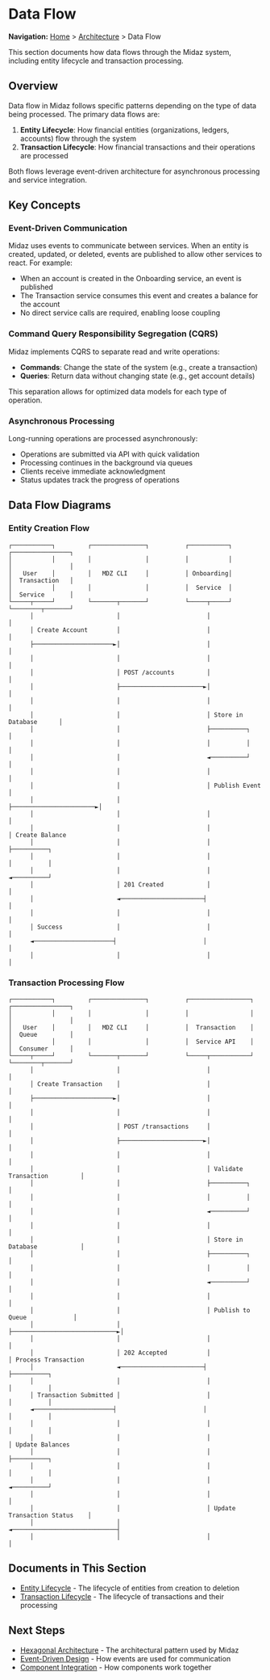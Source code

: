 # Data Flow

**Navigation:** [Home](../../../) > [Architecture](../) > Data Flow

This section documents how data flows through the Midaz system, including entity lifecycle and transaction processing.

## Overview

Data flow in Midaz follows specific patterns depending on the type of data being processed. The primary data flows are:

1. **Entity Lifecycle**: How financial entities (organizations, ledgers, accounts) flow through the system
2. **Transaction Lifecycle**: How financial transactions and their operations are processed

Both flows leverage event-driven architecture for asynchronous processing and service integration.

## Key Concepts

### Event-Driven Communication

Midaz uses events to communicate between services. When an entity is created, updated, or deleted, events are published to allow other services to react. For example:

- When an account is created in the Onboarding service, an event is published
- The Transaction service consumes this event and creates a balance for the account
- No direct service calls are required, enabling loose coupling

### Command Query Responsibility Segregation (CQRS)

Midaz implements CQRS to separate read and write operations:

- **Commands**: Change the state of the system (e.g., create a transaction)
- **Queries**: Return data without changing state (e.g., get account details)

This separation allows for optimized data models for each type of operation.

### Asynchronous Processing

Long-running operations are processed asynchronously:

- Operations are submitted via API with quick validation
- Processing continues in the background via queues
- Clients receive immediate acknowledgment
- Status updates track the progress of operations

## Data Flow Diagrams

### Entity Creation Flow

```
┌───────────┐         ┌───────────────┐          ┌───────────┐         ┌────────────────┐
│           │         │               │          │           │         │                │
│   User    │         │   MDZ CLI     │          │ Onboarding│         │  Transaction   │
│           │         │               │          │  Service  │         │  Service       │
└─────┬─────┘         └───────┬───────┘          └─────┬─────┘         └────────┬───────┘
      │                       │                        │                        │
      │ Create Account        │                        │                        │
      ├──────────────────────►│                        │                        │
      │                       │                        │                        │
      │                       │ POST /accounts         │                        │
      │                       ├───────────────────────►│                        │
      │                       │                        │                        │
      │                       │                        │ Store in Database      │
      │                       │                        ├──────────┐             │
      │                       │                        │          │             │
      │                       │                        ◄──────────┘             │
      │                       │                        │                        │
      │                       │                        │ Publish Event          │
      │                       │                        ├───────────────────────►│
      │                       │                        │                        │
      │                       │                        │                        │ Create Balance
      │                       │                        │                        ├──────────┐
      │                       │                        │                        │          │
      │                       │                        │                        ◄──────────┘
      │                       │ 201 Created            │                        │
      │                       ◄───────────────────────┤                        │
      │                       │                        │                        │
      │ Success               │                        │                        │
      ◄──────────────────────┤                        │                        │
      │                       │                        │                        │
```

### Transaction Processing Flow

```
┌───────────┐         ┌───────────────┐          ┌─────────────────┐         ┌────────────────┐
│           │         │               │          │                 │         │                │
│   User    │         │   MDZ CLI     │          │  Transaction    │         │  Queue         │
│           │         │               │          │  Service API    │         │  Consumer      │
└─────┬─────┘         └───────┬───────┘          └─────┬───────────┘         └────────┬───────┘
      │                       │                        │                              │
      │ Create Transaction    │                        │                              │
      ├──────────────────────►│                        │                              │
      │                       │                        │                              │
      │                       │ POST /transactions     │                              │
      │                       ├───────────────────────►│                              │
      │                       │                        │                              │
      │                       │                        │ Validate Transaction         │
      │                       │                        ├──────────┐                   │
      │                       │                        │          │                   │
      │                       │                        ◄──────────┘                   │
      │                       │                        │                              │
      │                       │                        │ Store in Database            │
      │                       │                        ├──────────┐                   │
      │                       │                        │          │                   │
      │                       │                        ◄──────────┘                   │
      │                       │                        │                              │
      │                       │                        │ Publish to Queue             │
      │                       │                        ├─────────────────────────────►│
      │                       │                        │                              │
      │                       │ 202 Accepted           │                              │ Process Transaction
      │                       ◄───────────────────────┤                              ├──────────┐
      │                       │                        │                              │          │
      │ Transaction Submitted │                        │                              │          │
      ◄──────────────────────┤                        │                              │          │
      │                       │                        │                              │          │
      │                       │                        │                              │ Update Balances
      │                       │                        │                              ├──────────┐
      │                       │                        │                              │          │
      │                       │                        │                              ◄──────────┘
      │                       │                        │                              │
      │                       │                        │ Update Transaction Status    │
      │                       │                        ◄─────────────────────────────┤
      │                       │                        │                              │
```

## Documents in This Section

- [Entity Lifecycle](./entity-lifecycle.md) - The lifecycle of entities from creation to deletion
- [Transaction Lifecycle](./transaction-lifecycle.md) - The lifecycle of transactions and their processing

## Next Steps

- [Hexagonal Architecture](../hexagonal-architecture.md) - The architectural pattern used by Midaz
- [Event-Driven Design](../event-driven-design.md) - How events are used for communication
- [Component Integration](../component-integration.md) - How components work together